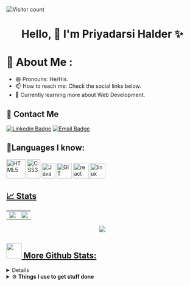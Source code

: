 ![Visitor count](https://shields-io-visitor-counter.herokuapp.com/badge?page=PriyoRaven.PriyoRaven)
<h1 align="center"> Hello, <span class="wave">👋</span> I'm Priyadarsi Halder ✨</h1>

# 💫 About Me :
- 😄 Pronouns: He/His.
- 📫 How to reach me: Check the social links below.
- 📖 Currently learning more about Web Development.

## 📲 Contact Me
[![Linkedin Badge](https://img.shields.io/badge/LinkedIn-0077B5?style=for-the-badge&logo=Linkedin&logoColor=white&link=https://www.linkedin.com/in/priyadarsi-halder-786a8a237/)](https://www.linkedin.com/in/priyadarsi-halder-786a8a237/)
[![Email Badge](https://img.shields.io/badge/Gmail-D14836?style=for-the-badge&logo=gmail&logoColor=white&link=mailto:priyadarsi02@gmail.com)](mailto:priyadarsi02@gmail.com)

## **🔎Languages I know:**
<p>
<a href="https://www.w3schools.com/html/"><img src="https://upload.wikimedia.org/wikipedia/commons/thumb/6/61/HTML5_logo_and_wordmark.svg/180px-HTML5_logo_and_wordmark.svg.png" alt="HTML5" width="50" height="50"/></a>	
<a href="https://www.w3schools.com/css/"><img src="https://upload.wikimedia.org/wikipedia/commons/thumb/d/d5/CSS3_logo_and_wordmark.svg/180px-CSS3_logo_and_wordmark.svg.png" alt="CSS3" width="35" height="50"></a>	   
<a href="https://www.javascript.com/"><img src="https://cdn.iconscout.com/icon/free/png-512/free-javascript-1-225993.png?f=avif&w=256" alt="JavaScript" width="35" height="40"></a>
<a href="https://git-scm.com/"><img src="https://cdn.jsdelivr.net/gh/devicons/devicon/icons/git/git-original.svg" alt="GIT" width="40" height="40"></a>
<a href="https://reactjs.org/" target="_blank"><img src="https://cdn.jsdelivr.net/gh/devicons/devicon/icons/react/react-original.svg" alt="react" width="40" height="40"/> </a>
<a href="https://www.linux.org/" target="_blank"> <img src="https://upload.wikimedia.org/wikipedia/commons/thumb/3/35/Tux.svg/213px-Tux.svg.png" alt="linux" width="40" height="40"/>
</p>

## 📈 Stats
<table>
<tr>
<td>
<img src="https://github-readme-stats.vercel.app/api?username=PriyoRaven&include_all_commits=true&count_private=true&show_icons=true&line_height=20&theme=tokyonight"/>
<td><img src="https://github-readme-stats.vercel.app/api/top-langs?username=PriyoRaven&show_icons=true&locale=en&layout=compact&theme=tokyonight" />
</td>
</tr>
</table>
<p align="center">
<img align="center" src="http://github-readme-streak-stats.herokuapp.com?user=PriyoRaven&theme=tokyonight"/>
</p>

## <img src="https://media.giphy.com/media/ZCN6F3FAkwsyOGU2RS/giphy.gif" width="40"> **More Github Stats:**

<details>
 <summary>🏆 <b>Github Profile Trophy</b></summary>
 <br />
 <p align="center">
  <a href="https://github.com/ryo-ma/github-profile-trophy">
   <img src="https://github-profile-trophy.vercel.app/?username=PriyoRaven&column=8&theme=tokyonight"/>
  </a>
 </p>
</details>

<details>
  <br/>
  <summary>⚙️ <b> Things I use to get stuff done</b></summary>
  	<ul>
		<li><a href="https://www.microsoft.com/software-download/windows11">🪟</a><b>OS:</b> Windows 11. </li>
	     	<li><a href="https://www.acer.com/gb-en/laptops/aspire/aspire-7-intel/pdp/NH.Q87EK.002">💻</a><b>Laptop: </b>ACER Aspire 7: i5 9th gen, NVIDIA geforce GTX 1650ti. </li>
  	   	<li><a>🌐</a><b>Browser: </b> Google Chrome and Microsoft Edge.</li>
	     	<li><a href="https://code.visualstudio.com/">🖋️</a><b>Code Editor:</b> VSCode.</li>
	     <li>⬆️<b>To Stay Updated:</b> Linkedin, Reddit.</li>
	    <br/>
	</ul>
</details>
